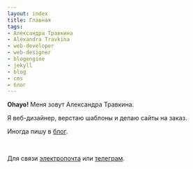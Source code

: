 ```yaml
---
layout: index
title: Главная
tags:
- Александра Травкина
- Alexandra Travkina
- web-developer
- web-designer
- blogengine
- jekyll
- blog
- cms
- блог
---
```


**Ohayo!** Меня зовут Александра Травкина.

Я веб-дизайнер, верстаю шаблоны и делаю сайты на заказ.

Иногда пишу в [блог](/blog/).

<br>

Для связи [электропочта](mailto:hello@fixel.ru) или [телеграм](http://t.me/sashatravkina).